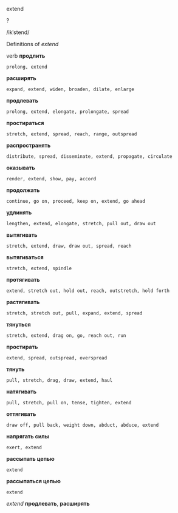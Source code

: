 extend

?

/ikˈstend/

Definitions of _extend_

verb
**продлить**

    prolong, extend
**расширять**

    expand, extend, widen, broaden, dilate, enlarge
**продлевать**

    prolong, extend, elongate, prolongate, spread
**простираться**

    stretch, extend, spread, reach, range, outspread
**распространять**

    distribute, spread, disseminate, extend, propagate, circulate
**оказывать**

    render, extend, show, pay, accord
**продолжать**

    continue, go on, proceed, keep on, extend, go ahead
**удлинять**

    lengthen, extend, elongate, stretch, pull out, draw out
**вытягивать**

    stretch, extend, draw, draw out, spread, reach
**вытягиваться**

    stretch, extend, spindle
**протягивать**

    extend, stretch out, hold out, reach, outstretch, hold forth
**растягивать**

    stretch, stretch out, pull, expand, extend, spread
**тянуться**

    stretch, extend, drag on, go, reach out, run
**простирать**

    extend, spread, outspread, overspread
**тянуть**

    pull, stretch, drag, draw, extend, haul
**натягивать**

    pull, stretch, pull on, tense, tighten, extend
**оттягивать**

    draw off, pull back, weight down, abduct, abduce, extend
**напрягать силы**

    exert, extend
**рассыпать цепью**

    extend
**рассыпаться цепью**

    extend

_extend_
**продлевать**, **расширять**